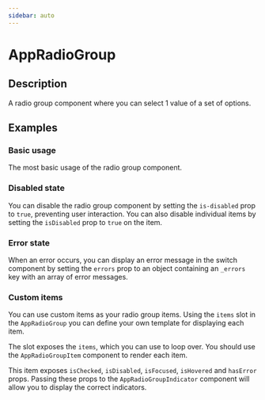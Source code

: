 ```yaml
---
sidebar: auto
---
```


# AppRadioGroup

## Description
A radio group component where you can select 1 value of a set of options.

## Examples

### Basic usage
The most basic usage of the radio group component.

<ComponentPreview name="app-radio-group/simple" />

### Disabled state
You can disable the radio group component by setting the `is-disabled` prop to `true`, preventing user interaction. You can also disable individual items by setting the `isDisabled` prop to `true` on the item.

<ComponentPreview name="app-radio-group/disabled" />

### Error state
When an error occurs, you can display an error message in the switch component by setting the `errors` prop to an object containing an `_errors` key with an array of error messages.

<ComponentPreview name="app-radio-group/error" />

### Custom items
You can use custom items as your radio group items. Using the `items` slot in the `AppRadioGroup` you can define your own template for displaying each item.

The slot exposes the `items`, which you can use to loop over. You should use the `AppRadioGroupItem` component to render each item.

This item exposes `isChecked`, `isDisabled`, `isFocused`, `isHovered` and `hasError` props. Passing these props to the `AppRadioGroupIndicator` component will allow you to display the correct indicators.

<ComponentPreview name="app-radio-group/custom" />



<!-- @include: ./app-radio-group-meta.md -->